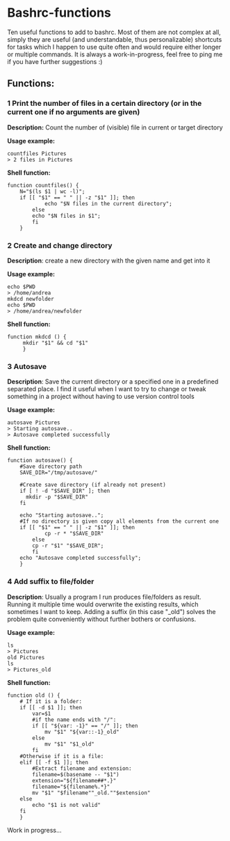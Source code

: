 # Bashrc-functions
Ten useful functions to add to bashrc. 
Most of them are not complex at all, simply they are useful (and understandable, thus personalizable) shortcuts for tasks which I happen to use quite often and would require either longer or multiple commands.
It is always a work-in-progress, feel free to ping me if you have further suggestions :)

## Functions:
### 1 Print the number of files in a certain directory (or in the current one if no arguments are given)
**Description:** Count the number of (visible) file in current or target directory

**Usage example:** 
```
countfiles Pictures
> 2 files in Pictures
```
**Shell function:**
```
function countfiles() { 
    N="$(ls $1 | wc -l)"; 
    if [[ "$1" == " " || -z "$1" ]]; then 
            echo "$N files in the current directory";
        else
	    echo "$N files in $1";
        fi
    }
```
### 2 Create and change directory
**Description**: create a new directory with the given name and get into it

**Usage example:**
```
echo $PWD
> /home/andrea
mkdcd newfolder
echo $PWD
> /home/andrea/newfolder
```
**Shell function:**
```
function mkdcd () {
     mkdir "$1" && cd "$1"
     }
```

### 3 Autosave 
**Description**: Save the current directory or a specified one in a predefined separated place. I find it useful when I want to try to change or tweak something in a project without having to use version control tools

**Usage example:**
```
autosave Pictures
> Starting autosave..
> Autosave completed successfully
```
**Shell function:**
```
function autosave() { 
    #Save directory path
    SAVE_DIR="/tmp/autosave/"

    #Create save directory (if already not present)
    if [ ! -d "$SAVE_DIR" ]; then
      mkdir -p "$SAVE_DIR"
    fi

    echo "Starting autosave..";
    #If no directory is given copy all elements from the current one
    if [[ "$1" == " " || -z "$1" ]]; then 
            cp -r * "$SAVE_DIR"
        else
	    cp -r "$1" "$SAVE_DIR";
        fi
    echo "Autosave completed successfully";
    } 
```

### 4 Add suffix to file/folder
**Description**: Usually a program I run produces file/folders as result. Running it multiple time would overwrite the existing results, which sometimes I want to keep. Adding a suffix (in this case "_old") solves the problem quite conveniently without further bothers or confusions.

**Usage example:** 
```
ls
> Pictures
old Pictures
ls
> Pictures_old
```
**Shell function:**
```
function old () {
    # If it is a folder:
    if [[ -d $1 ]]; then
        var=$1
        #if the name ends with "/":
        if [[ "${var: -1}" == "/" ]]; then
            mv "$1" "${var::-1}_old"
        else
            mv "$1" "$1_old"
        fi
    #Otherwise if it is a file:
    elif [[ -f $1 ]]; then
        #Extract filename and extension:
        filename=$(basename -- "$1")
        extension="${filename##*.}"
        filename="${filename%.*}"
        mv "$1" "$filename""_old.""$extension"
    else
        echo "$1 is not valid"
    fi
    }
```






Work in progress...
